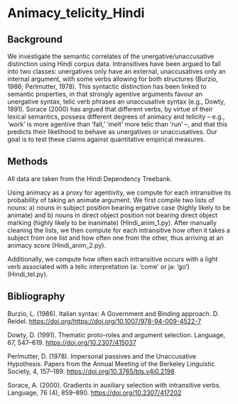 # Animacy_telicity_Hindi

## Background 

We investigate the semantic correlates of the unergative/unaccusative distinction using Hindi corpus data. Intransitives have been argued to fall into two classes: unergatives only have an
external, unaccusatives only an internal argument, with some verbs allowing for both structures (Burzio, 1986; Perlmutter, 1978). This syntactic distinction has been linked to semantic properties, in that strongly agentive arguments favour an unergative syntax, telic verb phrases an unaccusative syntax (e.g., Dowty, 1991). Sorace (2000) has argued that different verbs, by virtue of their lexical semantics, possess different degrees of animacy and telicity – e.g., ‘work’ is more agentive than ‘fall,’ ‘melt’ more telic than ‘run’ –, and that this predicts their likelihood to behave as unergatives or unaccusatives. Our goal is to test these claims against quantitative empirical measures.


## Methods

All data are taken from the Hindi Dependency Treebank.

Using animacy as a proxy for agentivity, we compute for each intransitive its probability of taking an animate argument. We first compile two lists of nouns: a) nouns in subject position bearing ergative case (highly likely to be animate) and b) nouns in direct object position not bearing direct object marking (highly likely to be inanimate) (Hindi_anim_1.py). After manually cleaning the lists, we then compute for each intransitive how often it takes a subject from one list and how often one from the other, thus arriving at an animacy score (Hindi_anim_2.py). 


Additionally, we compute how often each intransitive occurs with a light verb associated with a telic interpretation (a: ‘come’ or ja: ‘go’) (Hindi_tel.py).


## Bibliography 

Burzio, L. (1986). Italian syntax: A Government and Binding approach. D. Reidel. https://doi.org/https://doi.org/10.1007/978-94-009-4522-7

Dowty, D. (1991). Thematic proto-roles and argument selection. Language, 67, 547–619. https://doi.org/10.2307/415037

Perlmutter, D. (1978). Impersonal passives and the Unaccusative Hypothesis. Papers from the Annual Meeting of the Berkeley Linguistic Society, 4, 157–189. https://doi.org/10.3765/bls.v4i0.2198

Sorace, A. (2000). Gradients in auxiliary selection with intransitive verbs. Language, 76 (4), 859–890. https://doi.org/10.2307/417202
